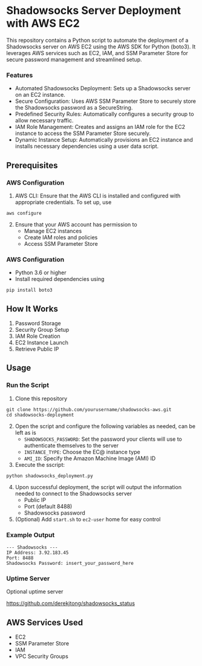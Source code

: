 # Shadowsocks Server Deployment with AWS EC2

This repository contains a Python script to automate the deployment of a Shadowsocks server on AWS EC2 using the AWS SDK for Python (boto3). It leverages AWS services such as EC2, IAM, and SSM Parameter Store for secure password management and streamlined setup.

### Features
* Automated Shadowsocks Deployment: Sets up a Shadowsocks server on an EC2 instance.
* Secure Configuration: Uses AWS SSM Parameter Store to securely store the Shadowsocks password as a SecureString.
* Predefined Security Rules: Automatically configures a security group to allow necessary traffic.
* IAM Role Management: Creates and assigns an IAM role for the EC2 instance to access the SSM Parameter Store securely.
* Dynamic Instance Setup: Automatically provisions an EC2 instance and installs necessary dependencies using a user data script.

## Prerequisites

### AWS Configuration

1. AWS CLI: Ensure that the AWS CLI is installed and configured with appropriate credentials. To set up, use

```
aws configure
```

2. Ensure that your AWS account has permission to
   * Manage EC2 instances
   * Create IAM roles and policies
   * Access SSM Parameter Store
  
### AWS Configuration

* Python 3.6 or higher
* Install required dependencies using

```
pip install boto3
```
## How It Works
1. Password Storage
2. Security Group Setup
3. IAM Role Creation
4. EC2 Instance Launch
5. Retrieve Public IP

## Usage
### Run the Script
1. Clone this repository
```
git clone https://github.com/yourusername/shadowsocks-aws.git
cd shadowsocks-deployment
```
2. Open the script and configure the following variables as needed, can be left as is
   * `SHADOWSOCKS_PASSWORD`: Set the password your clients will use to authenticate themselves to the server
   * `INSTANCE_TYPE`: Choose the EC@ instance type
   * `AMI_ID`: Specify the Amazon Machine Image (AMI) ID
3. Execute the sscript:
```
python shadowsocks_deployment.py
```
4. Upon successful deployment, the script will output the information needed to connect to the Shadowsocks server
   * Public IP
   * Port (default 8488)
   * Shadowsocks password
5. (Optional) Add `start.sh` to `ec2-user` home for easy control
### Example Output
```
--- Shadowsocks ---
IP Address: 3.92.183.45
Port: 8488
Shadowsocks Password: insert_your_password_here
```

### Uptime Server

Optional uptime server

https://github.com/derekjtong/shadowsocks_status

## AWS Services Used
* EC2
* SSM Parameter Store
* IAM
* VPC Security Groups
